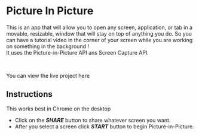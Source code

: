 # Picture In Picture

This is an app that will allow you to open any screen, application, or tab in a movable, resizable, window that will stay on top of anything you do. So you can have a tutorial video in the corner of your screen while you are working on something in the background !
<br/>
It uses the Picture-in-Picture API ans Screen Capture API.

<br/>

You can view the live project here

## Instructions
This works best in Chrome on the desktop

- Click on the ***SHARE*** button to share whatever screen you want.
- After you select a screen click ***START*** button to begin Picture-in-Picture.
